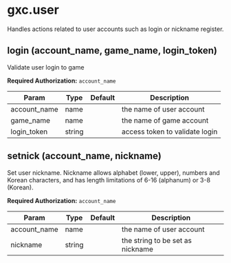 # gxc.user

Handles actions related to user accounts such as login or nickname register.

## login (account_name, game_name, login_token)

Validate user login to game

**Required Authorization:** `account_name`

|Param|Type|Default|Description|
|-----|----|-------|-----------|
|account_name|name||the name of user account|
|game_name|name||the name of game account|
|login_token|string||access token to validate login|

## setnick (account_name, nickname)

Set user nickname. Nickname allows alphabet (lower, upper), numbers and Korean characters, and has length limitations of 6-16 (alphanum) or 3-8 (Korean).

**Required Authorization:** `account_name`

|Param|Type|Default|Description|
|-----|----|-------|-----------|
|account_name|name||the name of user account|
|nickname|string||the string to be set as nickname|

